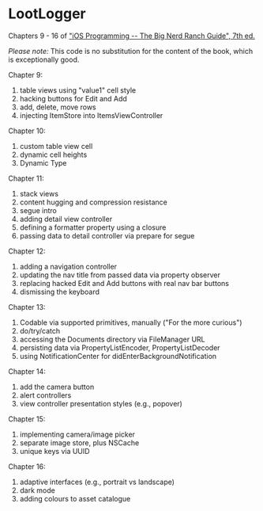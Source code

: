 # LootLogger

Chapters 9 - 16 of ["iOS Programming -- The Big Nerd Ranch Guide", 7th ed.](https://www.amazon.com/gp/product/0135264022/)

_Please note:_ This code is no substitution for the content of the book, which is exceptionally good.

Chapter 9:

1. table views using "value1" cell style
2. hacking buttons for Edit and Add
3. add, delete, move rows
4. injecting ItemStore into ItemsViewController

Chapter 10:

1. custom table view cell
2. dynamic cell heights
3. Dynamic Type

Chapter 11:

1. stack views
2. content hugging and compression resistance
3. segue intro
4. adding detail view controller
5. defining a formatter property using a closure
6. passing data to detail controller via prepare for segue

Chapter 12:

1. adding a navigation controller
2. updating the nav title from passed data via property observer
3. replacing hacked Edit and Add buttons with real nav bar buttons
4. dismissing the keyboard

Chapter 13:

1. Codable via supported primitives, manually ("For the more curious")
2. do/try/catch
3. accessing the Documents directory via FileManager URL
4. persisting data via PropertyListEncoder, PropertyListDecoder
5. using NotificationCenter for didEnterBackgroundNotification

Chapter 14:

1. add the camera button
2. alert controllers
3. view controller presentation styles (e.g., popover)

Chapter 15:

1. implementing camera/image picker
2. separate image store, plus NSCache
3. unique keys via UUID

Chapter 16:

1. adaptive interfaces (e.g., portrait vs landscape)
2. dark mode
3. adding colours to asset catalogue
